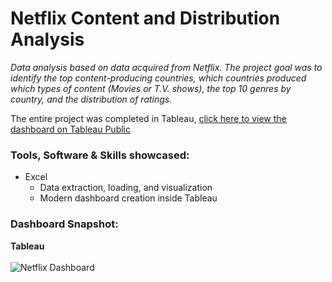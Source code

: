 # Netflix Content and Distribution Analysis

*Data analysis based on data acquired from Netflix. The project goal was to identify the top content-producing countries, which countries produced which types of content (Movies or T.V. shows), the top 10 genres by country, and the distribution of ratings.*

The entire project was completed in Tableau, [click here to view the dashboard on Tableau Public](https://public.tableau.com/app/profile/peige.malys/viz/NetflixDashboard_17044637979780/NetflixDashboard)

### Tools, Software & Skills showcased:
- Excel 
  - Data extraction, loading, and visualization
  - Modern dashboard creation inside Tableau

### Dashboard Snapshot:

**Tableau**
<br>
<br>
![Netflix Dashboard](https://github.com/peige07/Analytics-Portfolio/assets/136380370/f7b19bec-d7b5-424e-9d62-8588dc75e029)

